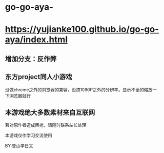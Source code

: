 # go-go-aya-
# https://yujianke100.github.io/go-go-aya/index.html

## 增加分支：反作弊
## 东方project同人小游戏

没做chrome之外的浏览器的兼容，没搞1080P之外的分辨率。显示不全的缩放一下浏览器就行

## 本游戏绝大多数素材来自互联网

若对原作者造成困扰，请随时联系站长处理

本游戏仅作学习交流使用

BY:登山学日文
